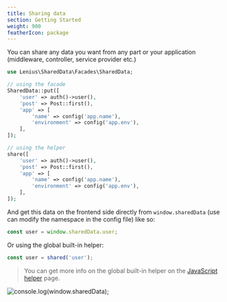 ```yaml
---
title: Sharing data
section: Getting Started
weight: 900
featherIcon: package
---
```


You can share any data you want from any part or your application (middleware, controller, service provider etc.)

```php
use Lenius\SharedData\Facades\SharedData;

// using the facade
SharedData::put([
    'user' => auth()->user(),
    'post' => Post::first(),
    'app' => [
        'name' => config('app.name'),
        'environment' => config('app.env'),
    ],
]);

// using the helper
share([
    'user' => auth()->user(),
    'post' => Post::first(),
    'app' => [
        'name' => config('app.name'),
        'environment' => config('app.env'),
    ],
]);
```

And get this data on the frontend side directly from `window.sharedData` (use can modify the namespace in the config file) like so:

```js
const user = window.sharedData.user;
```

Or using the global built-in helper:
```js
const user = shared('user');
```

> You can get more info on the global built-in helper on the [JavaScript helper]({{base}}/{{version}}/javascript-helper) page.

![console.log(window.sharedData);]({{assets}}/window-shared-data.png)
